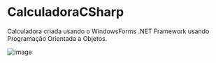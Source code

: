 # CalculadoraCSharp
Calculadora criada usando o WindowsForms .NET Framework usando Programação Orientada a Objetos.

![image](https://user-images.githubusercontent.com/61014145/146798581-18887ae5-a4f4-4d36-8d74-46f35a927b3f.png)
